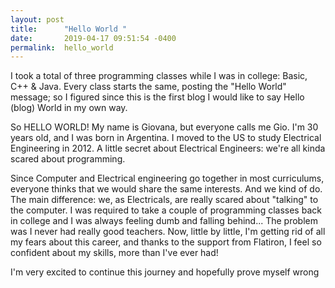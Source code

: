 ```yaml
---
layout: post
title:      "Hello World "
date:       2019-04-17 09:51:54 -0400
permalink:  hello_world
---
```



I took a total of three programming classes while I was in college: Basic, C++ & Java. Every class starts the same, posting the "Hello World" message; so I figured since this is the first blog I would like to say Hello (blog) World in my own way. 

So HELLO WORLD! My name is Giovana, but everyone calls me Gio. I'm 30 years old, and I was born in Argentina. I moved to the US to study Electrical Engineering in 2012. A little secret about Electrical Engineers: we're all kinda scared about programming. 

Since Computer and Electrical engineering go together in most curriculums, everyone thinks that we would share the same interests. And we kind of do. The main difference: we, as Electricals, are really scared about "talking" to the computer. I was required to take a couple of programming classes back in college and I was always feeling dumb and falling behind... The problem was I never had really good teachers. Now, little by little, I'm getting rid of all my fears about this career, and thanks to the support from Flatiron, I feel so confident about my skills, more than I've ever had!

I'm very excited to continue this journey and hopefully prove myself wrong
